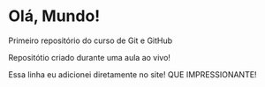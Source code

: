 # Olá, Mundo!
 Primeiro repositório do curso de Git e GitHub

Repositótio criado durante uma aula ao vivo!

Essa linha eu adicionei diretamente no site! QUE IMPRESSIONANTE!
